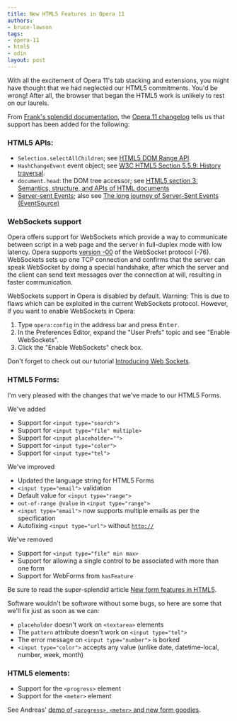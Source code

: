 ```yaml
---
title: New HTML5 Features in Opera 11
authors:
- bruce-lawson
tags:
- opera-11
- html5
- odin
layout: post
---
```

<p>With all the excitement of Opera 11&#39;s tab stacking and extensions, you might have thought that we had neglected our HTML5 commitments. You&#39;d be wrong! After all, the browser that began the HTML5 work is unlikely to rest on our laurels. </p>
<p>From <a href="http://www.opera.com/docs/">Frank&#39;s splendid documentation</a>, the <a href="http://www.opera.com/docs/changelogs/windows/1100/">Opera 11 changelog</a> tells us that support has been added for the following:</p>
<h3>HTML5 APIs:</h3>
<ul>
  <li><code>Selection.selectAllChildren</code>; see <a href="http://html5.org/specs/dom-range.html#dom-selection-selectallchildren"> HTML5 DOM Range API</a>.</li>
  <li><code>HashChangeEvent</code> event object; see <a href="http://www.w3.org/TR/html5/history.html#hashchangeevent">W3C HTML5
    Section 5.5.9: History traversal</a>.</li>
  <li><code>document.head</code>: the DOM tree accessor; see <a href="http://www.w3.org/TR/html5/dom.html#dom-document-head">HTML5 section 3: Semantics, structure, and APIs of HTML documents</a></li>
<li><a href="http://dev.w3.org/html5/eventsource/">Server-sent Events</a>; also see <a href="http://my.opera.com/core/blog/eventsource">The long journey of Server-Sent Events (EventSource)</a></li>
</ul>
<h3> WebSockets support</h3>
<p> Opera offers support for WebSockets which provide a way to communicate between script in a web page and the server in full-duplex
  mode with low latency. Opera supports <a href="http://tools.ietf.org/html/draft-ietf-hybi-thewebsocketprotocol-00">version
  -00</a> of the WebSocket protocol (-76). WebSockets sets up one TCP connection and confirms that the server can speak
  WebSocket by doing a special handshake, after which the server and the client can send text messages over the connection
  at will, resulting in faster communication.</p>
<p class="lists">WebSockets support in Opera is disabled by default. Warning: This is due to flaws which can be exploited in the current WebSockets protocol. However, if you want to enable WebSockets in Opera:</p>
<ol>
  <li>Type <code>opera:config</code> in the address bar and press <kbd>Enter</kbd>.</li>
  <li>In the Preferences Editor, expand the &quot;User Prefs&quot; topic and see &quot;Enable WebSockets&quot;.</li>
  <li>Click the &quot;Enable WebSockets&quot; check box.</li>
</ol>
<p>Don&#39;t forget to check out our tutorial <a href="http://dev.opera.com/articles/view/introducing-web-sockets/">Introducing Web Sockets</a>.</p>
<h3>HTML5 Forms:</h3>
<p>I&#39;m very pleased with the changes that we&#39;ve made to our HTML5 Forms. </p>
<p>We&#39;ve added </p>
<ul>
  <li>Support for <code>&lt;input type=&quot;search&quot;&gt;</code></li>
  <li>Support for <code>&lt;input type=&quot;file&quot; multiple&gt;</code></li>
  <li>Support for <code>&lt;input placeholder=&quot;&quot;&gt;</code></li>
  <li>Support for <code>&lt;input type=&quot;color&quot;&gt;</code></li>
  <li>Support for <code>&lt;input type=&quot;tel&quot;&gt;</code></li>
</ul>
<p>We&#39;ve improved</p>
<ul>
  <li>Updated the language string for HTML5 Forms</li>
  <li><code>&lt;input type=&quot;email&quot;&gt;</code> validation</li>
  <li>Default value for <code>&lt;input type=&quot;range&quot;&gt;</code></li>
  <li><code>out-of-range @value</code> in <code>&lt;input type=&quot;range&quot;&gt;</code></li>
  <li><code>&lt;input type=&quot;email&quot;&gt;</code> now supports multiple emails as per the specification</li>
  <li>Autofixing <code>&lt;input type=&quot;url&quot;&gt;</code> without <code><a href="http://" target="_blank">http://</a></code></li>
</ul>
<p>We&#39;ve removed</p>
<ul>
  <li>Support for <code>&lt;input type=&quot;file&quot; min max&gt;</code></li>
  <li>Support for allowing a single control to be associated with more than one form</li>
  <li>Support for WebForms from <code>hasFeature</code></li>
</ul>
<p>Be sure to read the super-splendid article <a href="http://dev.opera.com/articles/view/new-form-features-in-html5/">New form features in HTML5</a>. </p>
<p>Software wouldn&#39;t be software without some bugs, so here are some that we&#39;ll fix just as soon as we can:</p>
<ul>
  <li><code>placeholder</code> doesn&#39;t work on <code>&lt;textarea&gt;</code> elements</li>
  <li>The <code>pattern</code> attribute doesn&#39;t work on <code>&lt;input type=&quot;tel&quot;&gt;</code></li>
  <li>The error message on <code>&lt;input type=&quot;number&quot;&gt;</code> is borked</li>
<li> <code>&lt;input type=&quot;color&quot;&gt;</code> accepts any value (unlike date, datetime-local, number, week, month)</li>
</ul>
<h3>HTML5 elements:</h3>
<ul>
  <li>Support for the <code>&lt;progress&gt;</code> element</li>
  <li>Support for the <code>&lt;meter&gt;</code> element</li>
</ul>
<p>See Andreas&#39; <a href="http://people.opera.com/andreasb/odin/html5forms_o11.html">demo of <code>&lt;progress&gt;</code>, <code>&lt;meter&gt;</code> and new form goodies</a>.</p>
